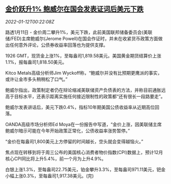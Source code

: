 <!--1641947462000-->
[金价跃升1% 鲍威尔在国会发表证词后美元下跌](https://cn.reuters.com/article/precious-metals-0111-tues-idCNKBS2JM00Y)
------

<div><i>2022-01-12T00:22:08Z</i></div><p>路透1月11日 - 金价周二攀升1%，美元下跌，此前美国联邦储备委员会(美联储/FED)主席鲍威尔(Jerome Powell)在国会作证时，并未在收紧货币政策方面做出任何意外评论，公债券收益率回落也为提供支撑。</p><p>1926 GMT，现货金上涨1%，至每盎司1,819.58美元。美国黄金期货结算价上涨1.1%，报每盎司1,818.50美元。</p><p>Kitco Metals高级分析师Jim Wyckoff称，“鲍威尔并没有比预期更鹰派的事实，或许让金市多头稍稍松了口气。”</p><p>鲍威尔指出，政策制定者仍在辩论缩减美联储资产负债表的方法，并称目前通胀远高于目标水平，还表示距离实施任何接近限制性的政策都“还有很长一段路要走”。</p><p>鲍威尔发表讲话后，美元下跌0.4%，指标10年期美国公债收益率从近期高位回落。</p><p>OANDA高级市场分析师Ed Moya在一份报告中写道，“金价上涨，因美联储主席鲍威尔暗示可能在今年开始政策正常化，公债收益率涨势暂停。”</p><p>“金价在每盎司1,800美元上方停留的时间越长，空头就会变得越恼火。”</p><p>焦点现在转移到将于周三公布的美国核心消费者物价指数(CPI)数据上，预计12月核心CPI同比将上升5.4%，前一个月为上升4.9%。</p><p>白银上涨1.3%，至每盎司22.75美元，铂金攀升3.3%，至每盎司971.11美元，钯金小幅上涨0.3%，至每盎司1,917.38美元。(完)</p>
